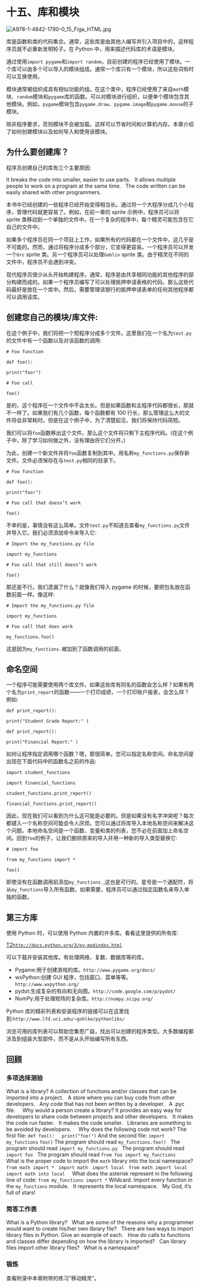 # 十五、库和模块

![A978-1-4842-1790-0_15_Figa_HTML.jpg](img/A978-1-4842-1790-0_15_Figa_HTML.jpg)

库是函数和类的代码集合。通常，这些库是由其他人编写并引入项目中的，这样程序员就不必重新发明轮子。在 Python 中，用来描述代码库的术语是模块。

通过使用`import pygame`和`import random`，目前创建的程序已经使用了模块。一个库可以由多个可以导入的模块组成。通常一个库只有一个模块，所以这些词有时可以互换使用。

模块通常被组织成具有相似功能的组。在这个类中，程序已经使用了来自`math`模块、`random`模块和`pygame`库的函数。可以对模块进行组织，以便单个模块包含其他模块。例如，`pygame`模块包含`pygame.draw`、`pygame.image`和`pygame.mouse`的子模块。

除非程序要求，否则模块不会被加载。这样可以节省时间和计算机内存。本章介绍了如何创建模块以及如何导入和使用该模块。

## 为什么要创建库？

程序员创建自己的库有三个主要原因:

It breaks the code into smaller, easier to use parts.   It allows multiple people to work on a program at the same time.   The code written can be easily shared with other programmers.  

本书中已经创建的一些程序已经开始变得相当长。通过将一个大程序分成几个小程序，管理代码就更容易了。例如，在前一章的 sprite 示例中，程序员可以将 sprite 类移动到一个单独的文件中。在一个复杂的程序中，每个精灵可能包含在它自己的文件中。

如果多个程序员在同一个项目上工作，如果所有的代码都在一个文件中，这几乎是不可能的。然而，通过将程序分成多个部分，它变得更容易。一个程序员可以开发一个`Orc` sprite 类。另一个程序员可以处理`Goblin` sprite 类。由于精灵在不同的文件中，程序员不会遇到冲突。

现代程序员很少从头开始构建程序。通常，程序是由共享相同功能的其他程序的部分构建而成的。如果一个程序员编写了可以处理抵押申请表格的代码，那么这些代码最好是放在一个库中。然后，需要管理该银行的抵押申请表单的任何其他程序都可以调用该库。

## 创建您自己的模块/库文件:

在这个例子中，我们将把一个短程序分成多个文件。这里我们在一个名为`test.py`的文件中有一个函数以及对该函数的调用:

`# Foo function`

`def foo():`

`print("foo!")`

`# Foo call`

`foo()`

是的，这个程序在一个文件中不会太长。但是如果函数和主程序代码都很长，那就不一样了。如果我们有几个函数，每个函数都有 100 行长，那么管理这么大的文件将会非常耗时。但是在这个例子中，为了清楚起见，我们将保持代码简短。

我们可以将`foo`函数移出这个文件。那么这个文件将只剩下主程序代码。(在这个例子中，除了学习如何做之外，没有理由将它们分开。)

为此，创建一个新文件并将`foo`函数复制到其中。用名称`my_functions.py`保存新文件。文件必须保存在与`test.py`相同的目录下。

`# Foo function`

`def foo():`

`print("foo!")`

`# Foo call that doesn’t work`

`foo()`

不幸的是，事情没有这么简单。文件`test.py`不知道去查看`my_functions.py`文件并导入它。我们必须添加命令来导入它:

`# Import the my_functions.py file`

`import my_functions`

`# Foo call that still doesn’t work`

`foo()`

那还是不行。我们遗漏了什么？就像我们导入 pygame 的时候，要把包名放在函数前面一样。像这样:

`# Import the my_functions.py file`

`import my_functions`

`# Foo call that does work`

`my_functions.foo()`

这是因为`my_functions.`被加到了函数调用的前面。

## 命名空间

一个程序可能需要使用两个库文件。如果这些库有同名的函数会怎么样？如果有两个名为`print_report`的函数——一个打印成绩，一个打印账户报表，会怎么样？例如:

`def print_report():`

`print("Student Grade Report:" )`

`def print_report():`

`print("Financial Report:" )`

如何让程序指定调用哪个函数？嗯，那很简单。您可以指定名称空间。命名空间是出现在下面代码中的函数名之前的作品:

`import student_functions`

`import financial_functions`

`student_functions.print_report()`

`financial_functions.print_report()`

因此，现在我们可以看到为什么这可能是必要的。但是如果没有名字冲突呢？每次都键入一个名称空间可能会令人厌烦。您可以通过将库导入本地名称空间来解决这个问题。本地命名空间是一个函数、变量和类的列表，您不必在前面加上命名空间。回到`foo`的例子，让我们删除原来的导入并用一种新的导入类型替换它:

`# import foo`

`from my_functions import *`

`foo()`

即使没有在函数调用前添加`my_functions.`,这也是可行的。星号是一个通配符，将从`my_functions`导入所有函数。如果需要，程序员可以通过指定函数名来导入单独的函数。

## 第三方库

使用 Python 时，可以使用 Python 内置的许多库。看看这里提供的所有库:

[T2`http://docs.python.org/3/py-modindex.html`](http://docs.python.org/3/py-modindex.html)

可以下载并安装其他库。有处理网络、复数、数据库等的库。

*   Pygame:用于创建游戏的库。`http://www.pygame.org/docs/`
*   wxPython:创建 GUI 程序，包括窗口、菜单等等。`http://www.wxpython.org/`
*   pydot:生成复杂的有向和无向图。`http://code.google.com/p/pydot/`
*   NumPy:用于处理矩阵的复杂库。`http://numpy.scipy.org/`

Python 库的精彩列表和安装程序的链接可以在这里找到:`http://www.lfd.uci.edu/~gohlke/pythonlibs/`

浏览可用的库列表可以帮助您集思广益，找出可以创建的程序类型。大多数编程都涉及到组装大型部件，而不是从头开始编写所有东西。

## 回顾

### 多项选择测验

What is a library? A collection of functions and/or classes that can be imported into a project.   A store where you can buy code from other developers.   Any code that has not been written by a developer.   A .pyc file.     Why would a person create a library? It provides an easy way for developers to share code between projects and other developers.   It makes the code run faster.   It makes the code smaller.   Libraries are something to be avoided by developers.     Why does the following code not work? The first file: `def foo():`     `print("foo!")` And the second file: `import my_functions` `foo()` The program should read `my_functions.foo()`   The program should read `import my_functions.py`   The program should read `import foo`   The program should read `from foo import my_functions`     What is the proper code to import the `math` library into the local namespace? `from math import *`   `import math`   `import local`   `from math import local`   `import math into local`     What does the asterisk represent in the following line of code: `from my_functions import *` Wildcard. Import every function in the `my_functions` module.   It represents the local namespace.   My God, it’s full of stars!    

### 简答工作表

What is a Python library?   What are some of the reasons why a programmer would want to create his/her own library file?   There are two ways to import library files in Python. Give an example of each.   How do calls to functions and classes differ depending on how the library is imported?   Can library files import other library files?   What is a namespace?  

### 锻炼

查看附录中本章附带的练习“移动精灵”。